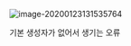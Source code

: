 ![image-20200123131535764](C:\Users\LG\AppData\Roaming\Typora\typora-user-images\image-20200123131535764.png)



기본 생성자가 없어서 생기는 오류 
